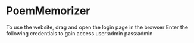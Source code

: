 # PoemMemorizer
To use the website, drag and open the login page in the browser
Enter the following credentials to gain access
user:admin
pass:admin
